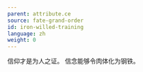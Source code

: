 ```yaml
---
parent: attribute.ce
source: fate-grand-order
id: iron-willed-training
language: zh
weight: 0
---
```


信仰才是为人之证。
信念能够令肉体化为钢铁。
